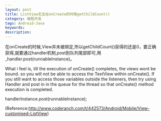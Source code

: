 ```yaml
---
layout: post
title: ListView无法在onCreate的时候getChildCount()
category: 编程开发
tags: Android-Java
keywords: 
description: 
---
```


在onCreate的时候,View并未被绑定,所以getChildCount()获得的还是0，要正确获得,就要通过handler机制,post到队列尾部即可,用\_handler.post(runnableInstance)。

 

What i feel is, till the execution of onCreate() completes, the views wont be bound. so you will not be able to access the TextView within onCreate(). If you still want to access those variables outside the listeners, then try using Handler and post in in the queue for the thread so that onCreate() method execution is completed.  

handlerInstance.post(runnableInstance); 

(Reference:<http://www.coderanch.com/t/442573/Android/Mobile/View-customised-ListView>)

 








